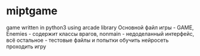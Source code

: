 # miptgame
game written in python3 using arcade library 
Основной файл игры - GAME, Enemies - содержит классы врагов, nonmain - недоделанный интерфейс, всё остальное - тестовые файлы и попытки обучить нейросеть проходить игру
